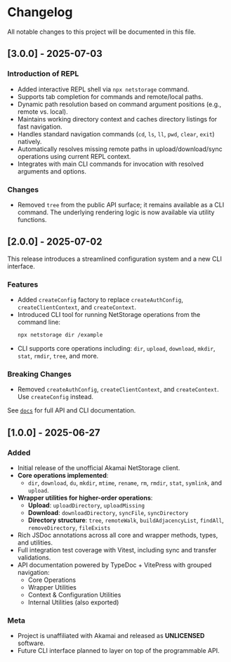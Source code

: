 # Changelog

All notable changes to this project will be documented in this file.

## [3.0.0] - 2025-07-03

### Introduction of REPL

- Added interactive REPL shell via `npx netstorage` command.
- Supports tab completion for commands and remote/local paths.
- Dynamic path resolution based on command argument positions (e.g., remote vs. local).
- Maintains working directory context and caches directory listings for fast navigation.
- Handles standard navigation commands (`cd`, `ls`, `ll`, `pwd`, `clear`, `exit`) natively.
- Automatically resolves missing remote paths in upload/download/sync operations using current REPL context.
- Integrates with main CLI commands for invocation with resolved arguments and options.

### Changes

- Removed `tree` from the public API surface; it remains available as a CLI command.
  The underlying rendering logic is now available via utility functions.

## [2.0.0] - 2025-07-02

This release introduces a streamlined configuration system and a new CLI interface.

### Features

- Added `createConfig` factory to replace `createAuthConfig`, `createClientContext`, and `createContext`.
- Introduced CLI tool for running NetStorage operations from the command line:
  ```bash
  npx netstorage dir /example
  ```
- CLI supports core operations including: `dir`, `upload`, `download`, `mkdir`, `stat`, `rmdir`, `tree`, and more.

### Breaking Changes

- Removed `createAuthConfig`, `createClientContext`, and `createContext`. Use `createConfig` instead.

See [`docs`](https://github.com/HeavyMedl/netstorage/tree/main/docs) for full API and CLI documentation.

## [1.0.0] - 2025-06-27

### Added

- Initial release of the unofficial Akamai NetStorage client.
- **Core operations implemented**:
  - `dir`, `download`, `du`, `mkdir`, `mtime`, `rename`, `rm`, `rmdir`, `stat`, `symlink`, and `upload`.
- **Wrapper utilities for higher-order operations**:
  - **Upload**: `uploadDirectory`, `uploadMissing`
  - **Download**: `downloadDirectory`, `syncFile`, `syncDirectory`
  - **Directory structure**: `tree`, `remoteWalk`, `buildAdjacencyList`, `findAll`, `removeDirectory`, `fileExists`
- Rich JSDoc annotations across all core and wrapper methods, types, and utilities.
- Full integration test coverage with Vitest, including sync and transfer validations.
- API documentation powered by TypeDoc + VitePress with grouped navigation:
  - Core Operations
  - Wrapper Utilities
  - Context & Configuration Utilities
  - Internal Utilities (also exported)

### Meta

- Project is unaffiliated with Akamai and released as **UNLICENSED** software.
- Future CLI interface planned to layer on top of the programmable API.

